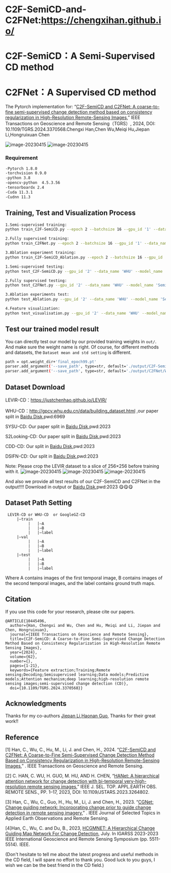 # C2F-SemiCD-and-C2FNet:https://chengxihan.github.io/
# C2F-SemiCD：A Semi-Supervised CD method
# C2FNet：A Supervised CD method


The Pytorch implementation for:
“[C2F-SemiCD and C2FNet: A coarse-to-fine semi-supervised change detection method based on consistency regularization in High-Resolution Remote-Sensing Images](https://ieeexplore.ieee.org/document/10445496),” IEEE Transactions on Geoscience and Remote Sensing（TGRS）, 2024, DOI: 10.1109/TGRS.2024.3370568.Chengxi Han,Chen Wu,Meiqi Hu,Jiepan Li,Hongruixuan Chen


![image-20230415](/picture/C2F-SemiCD-C2FNet.png)
![image-20230415](/picture/Visualization.png)

### Requirement  
```bash
-Pytorch 1.8.0  
-torchvision 0.9.0  
-python 3.8  
-opencv-python  4.5.3.56  
-tensorboardx 2.4  
-Cuda 11.3.1  
-Cudnn 11.3  
```

## Training, Test and Visualization Process   

```bash
1.Semi-supervised training:
python train_C2F-SemiCD.py --epoch 2 --batchsize 16 --gpu_id '1' --data_name 'WHU' --train_ratio 0.05 --model_name 'SemiModel_noema04'

2.Fully supervised training:
python train_C2FNet.py --epoch 2 --batchsize 16 --gpu_id '1' --data_name 'WHU' --train_ratio 0.05 --model_name 'SemiModel_noema04'

3.Ablation experiment training:
python train_C2F-SemiCD_Ablation.py --epoch 2 --batchsize 16 --gpu_id '1' --data_name 'WHU' --train_ratio 0.05 --model_name 'SemiModel_noema04'

1.Semi-supervised testing:
python test_C2F-SemiCD.py --gpu_id '2' --data_name 'WHU' --model_name 'SemiModel_noema04'

2.Fully supervised testing:
python test_C2FNet.py --gpu_id '2' --data_name 'WHU' --model_name 'SemiModel_noema04'

3.Ablation experiments test:
python test_Ablation.py --gpu_id '2' --data_name 'WHU' --model_name 'SemiModel_noema04'

4.Feature visualization:
python test_visualisation.py --gpu_id '2' --data_name 'WHU' --model_name 'SemiModel_noema04'

```

## Test our trained model result  
You can directly test our model by our provided training weights in  `out/`. And make sure the weight name is right. Of course, for different methods and datasets, the `Dataset mean and std setting` is different.
```bash
path = opt.weight_dir+'final_epoch99.pt'
parser.add_argument('--save_path', type=str, default='./output/C2F-SemiCD/WHU-5/')  # Semi-supervised models save paths！！
parser.add_argument('--save_path', type=str, default='./output/C2FNet/WHU-5/')  # Fully supervised models save paths！！
```

## Dataset Download   
 LEVIR-CD：https://justchenhao.github.io/LEVIR/  
 
 WHU-CD：http://gpcv.whu.edu.cn/data/building_dataset.html ,our paper split in [Baidu Disk](https://pan.baidu.com/s/16g3H1UsDMgqmXaVjiE319Q?pwd=6969),pwd:6969
 
SYSU-CD: Our paper split in [Baidu Disk](https://pan.baidu.com/s/1p0QfogZm4BM0dd1a0LTBBw?pwd=2023),pwd:2023

S2Looking-CD: Our paper split in [Baidu Disk](https://pan.baidu.com/s/1wAXPHhCLJTqPX0pC2RBMsg?pwd=2023),pwd:2023

CDD-CD: Our split in [Baidu Disk](https://pan.baidu.com/s/1cwJ0mEhcrbCWOJn5n-N5Jw?pwd=2023),pwd:2023

DSIFN-CD: Our split in [Baidu Disk]( https://pan.baidu.com/s/1-GD3z_eMoQglSJoi9P-6gw?pwd=2023),pwd:2023

 Note: Please crop the LEVIR dataset to a slice of 256×256 before training with it.
 ![image-20230415](/picture/GoogleGZ-CD.gif)
 ![image-20230415](/picture/WHU-CD.gif)
 ![image-20230415](/picture/LEVIR-CD.gif)
 
 And also we provide all test results of our C2F-SemiCD and C2FNet in the output!!!! Download in output or [Baidu Disk](),pwd:2023 😋😋😋

## Dataset Path Setting
```
 LEVIR-CD or WHU-CD  or GoogleGZ-CD
     |—train  
          |   |—A  
          |   |—B  
          |   |—label  
     |—val  
          |   |—A  
          |   |—B  
          |   |—label  
     |—test  
          |   |—A  
          |   |—B  
          |   |—label
  ```        
 Where A contains images of the first temporal image, B contains images of the second temporal images, and the label contains ground truth maps.  

## Citation 

 If you use this code for your research, please cite our papers.  

```
@ARTICLE{10445496,
  author={Han, Chengxi and Wu, Chen and Hu, Meiqi and Li, Jiepan and Chen, Hongruixuan},
  journal={IEEE Transactions on Geoscience and Remote Sensing}, 
  title={C2F-SemiCD: A Coarse-to-Fine Semi-Supervised Change Detection Method Based on Consistency Regularization in High-Resolution Remote Sensing Images}, 
  year={2024},
  volume={62},
  number={},
  pages={1-21},
  keywords={Feature extraction;Training;Remote sensing;Decoding;Semisupervised learning;Data models;Predictive models;Attention mechanism;deep learning;high-resolution remote sensing images;semi-supervised change detection (CD)},
  doi={10.1109/TGRS.2024.3370568}}

```
## Acknowledgments
 
 Thanks for my co-authors [Jiepan Li](https://henryjiepanli.github.io/Jiepanli_Henry.github.io/),[Haonan Guo](https://www.poleguo98.top/), Thanks  for their great work!!  



## Reference  
[1] Han, C., Wu, C., Hu, M., Li, J. and Chen, H., 2024. 
“[C2F-SemiCD and C2FNet: A Coarse-to-Fine Semi-Supervised Change Detection Method Based on Consistency Regularization in High-Resolution Remote-Sensing Images](https://ieeexplore.ieee.org/document/10445496),” . IEEE Transactions on Geoscience and Remote Sensing.


[2] C. HAN, C. WU, H. GUO, M. HU, AND H. CHEN, 
“[HANet: A hierarchical attention network for change detection with bi-temporal very-high-resolution remote sensing images](https://ieeexplore.ieee.org/abstract/document/10093022),” IEEE J. SEL. TOP. APPL.EARTH OBS. REMOTE SENS., PP. 1–17, 2023, DOI: 10.1109/JSTARS.2023.3264802.

[3] Han, C., Wu, C., Guo, H., Hu, M., Li, J. and Chen, H., 2023. 
“[CGNet: Change guiding network: Incorporating change prior to guide change detection in remote sensing imagery](https://ieeexplore.ieee.org/abstract/document/10234560/),” . IEEE Journal of Selected Topics in Applied Earth Observations and Remote Sensing.

[4]Han, C., Wu, C. and Du, B., 2023, [HCGMNET: A Hierarchical Change Guiding Map Network For Change Detection](https://ieeexplore.ieee.org/abstract/document/10283341), July. In IGARSS 2023-2023 IEEE International Geoscience and Remote Sensing Symposium (pp. 5511-5514). IEEE.



(Don't hesitate to tell me about the latest progress and useful methods in the CD field, I will spare no effort to thank you. Good luck to you guys, I wish we can be the best friend in the CD field.)
